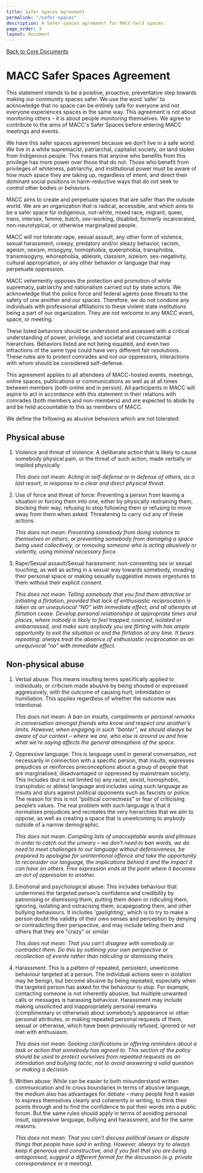 ```yaml
---
title: Safer Spaces Agreement
permalink: "/safer-spaces"
description: A Safer-spaces agreement for MACC-held spaces.
page_order: 3
layout: document
---
```


[Back to Core Documents](/docs)

# MACC Safer Spaces Agreement

This statement intends to be a positive, proactive, preventative step towards making our community spaces safer. We use the word ‘safer’ to acknowledge that no space can be entirely safe for everyone and not everyone experiences spaces in the same way. This agreement is not about monitoring others – it is about people monitoring themselves. We agree to contribute to the aims of MACC's Safer Spaces before entering MACC meetings and events.

We have this safer spaces agreement because we don’t live in a safe world. We live in a white supremacist, patriarchal, capitalist society, on land stolen from Indigenous people. This means that anyone who benefits from this privilege has more power over those that do not. Those who benefit from privileges of whiteness, patriarchy, and institutional power must be aware of how much space they are taking up, regardless of intent, and direct their dominant social positions in harm-reductive ways that do not seek to control other bodies or behaviors.

MACC aims to create and perpetuate spaces that are safer than the outside world. We are an organization that is radical, accessible, and which aims to be a safer space for indigenous, not-white, mixed race, migrant, queer, trans, intersex, femme, butch, sex-working, disabled, formerly incarcerated, non-neurotypical, or otherwise marginalized people.

MACC will not tolerate rape, sexual assault, any other form of violence, sexual harassment, creepy, predatory and/or sleazy behavior, racism, ageism, sexism, misogyny, homophobia, queerphobia, transphobia, transmisogyny, whorephobia, ableism, classism, sizeism, sex-negativity, cultural appropriation, or any other behavior or language that may perpetuate oppression.

MACC vehemently opposes the protection and promotion of white supremacy, patriarchy and nationalism carried out by state actors. We acknowledge that the police force and federal agents pose threats to the safety of one another and our spaces. Therefore, we do
not condone any individuals with professional affiliations to these violent state institutions being a part of our organization. They are not welcome in any MACC event, space, or meeting.

These listed behaviors should be understood and assessed with a critical understanding of power, privilege, and societal and circumstantial hierarchies. Behaviors listed are not being equated, and even two infractions of the same type could have very different fair resolutions. These rules are to protect comrades and not our oppressors, interactions with whom should be considered self-defense.

This agreement applies to all attendees of MACC-hosted events, meetings, online spaces, publications or communications as well as at all times between members (both online and in person). All participants in MACC will aspire to act in accordance with this statement in their relations with comrades (both members and non-members) and are expected to abide by and be held accountable to this as members of MACC.

We define the following as abusive behaviors which are not tolerated:

## Physical abuse
1. Violence and threat of violence: A deliberate action that is likely to cause somebody physical pain, or the threat of such action, made verbally or implied physically.

   _This does not mean: Acting in self-defense or in defense of others, as a last resort, in response to a clear and direct physical threat._

2. Use of force and threat of force: Preventing a person from leaving a situation or forcing them into one, either by physically restraining them, blocking their way, refusing to stop following them or refusing to move away from them when asked. Threatening to carry out any of these actions.

   _This does not mean: Preventing somebody from doing violence to themselves or others, or preventing somebody from damaging a space being used collectively, or removing someone who is acting abusively or violently, using minimal necessary force._

3. Rape/Sexual assault/Sexual harassment: non-consenting sex or sexual touching, as well as acting in a sexual way towards somebody, invading their personal space or making sexually suggestive moves orgestures to them without their explicit consent.

   _This does not mean: Telling somebody that you find them attractive or initiating a flirtation, provided that lack of enthusiastic reciprocation is taken as an unequivocal “NO” with immediate effect, and all attempts at flirtation cease. Develop personal relationships at appropriate times and places, where
   nobody is likely to feel trapped, coerced, isolated or embarrassed, and make sure anybody you are
   flirting with has ample opportunity to exit the situation or end the flirtation at any time. It bears
   repeating: always treat the absence of enthusiastic reciprocation as an unequivocal “no” with
   immediate effect._

## Non-physical abuse

1. Verbal abuse: This means insulting terms specifically applied to individuals, or criticism made abusive
by being shouted or expressed aggressively, with the outcome of causing hurt, intimidation or
humiliation. This applies regardless of whether the outcome was intentional.

   _This does not mean: A ban on insults, compliments or personal remarks in conversation amongst
   friends who know and respect one another’s limits. However, when engaging in such “banter”, we
   should always be aware of our context – where we are, who else is around us and how what we’re
   saying affects the general atmosphere of the space._

2. Oppressive language: This is language used in general conversation, not necessarily in connection
with a specific person, that insults, expresses prejudices or reinforces preconceptions about a group
of people that are marginalised, disadvantaged or oppressed by mainstream society. This includes
(but is not limited to) any racist, sexist, homophobic, transphobic or ableist language and includes
using such language as insults and slurs against political opponents such as fascists or police. The
reason for this is not “political correctness” or fear of criticising people’s values. The real problem
with such language is that it normalises prejudices and recreates the very hierarchies that we aim to
oppose, as well as creating a space that is unwelcoming to anybody outside of a narrow
demographic.

    _This does not mean: Compiling lists of unacceptable words and phrases in order to catch out the
    unwary – we don’t need to ban words, we do need to meet challenges to our language without
    defensiveness, be prepared to apologise for unintentional offence and take the opportunity to
    reconsider our language, the implications behind it and the impact it can have on others. Free
    expression ends at the point where it becomes an act of oppression to another._

3. Emotional and psychological abuse: This includes behaviour that undermines the targeted person's
confidence and credibility by patronising or dismissing them, putting them down or ridiculing them,
ignoring, isolating and ostracising them, scapegoating them, and other bullying behaviours. It
includes 'gaslighting', which is to try to make a person doubt the validity of their own senses and
perception by denying or contradicting their perspective, and may include telling them and others
that they are "crazy" or similar.

   _This does not mean: That you can’t disagree with somebody or contradict them. Do this by outlining
   your own perspective or recollection of events rather than ridiculing or dismissing theirs._

4. Harassment: This is a pattern of repeated, persistent, unwelcome behaviour targeted at a person. The
individual actions seen in isolation may be benign, but become abusive by being repeated, especially
when the targeted person has asked for the behaviour to stop. For example, contacting someone is
not inherently abusive, but multiple unwanted calls or messages is harassing behaviour. Harassment
may include making unsolicited and inappropriately personal remarks (complimentary or otherwise)
about somebody’s appearance or other personal attributes, or making repeated personal requests of
them, sexual or otherwise, which have been previously refused, ignored or not met with enthusiasm.

   _This does not mean: Seeking clarifications or offering reminders about a task or action that
   somebody has agreed to. This section of the policy should be used to protect ourselves from
   repeated requests as an intimidation and bullying tactic, not to avoid answering a valid question or
   making a decision._

5. Written abuse: While can be easier to both misunderstand written communication and to cross
boundaries in terms of abusive language, the medium also has advantages for debate – many people
find it easier to express themselves clearly and coherently in writing, to think their points through and
to find the confidence to put their words into a public forum. But the same rules should apply in
terms of avoiding personal insult, oppressive language, bullying and harassment, and for the same
reasons.

   _This does not mean: That you can’t discuss political issues or dispute things that people have said in
   writing. However, always try to always keep it generous and constructive, and if you feel that you are
   being antagonised, suggest a different format for the discussion (e.g. private correspondence or a
   meeting)._
